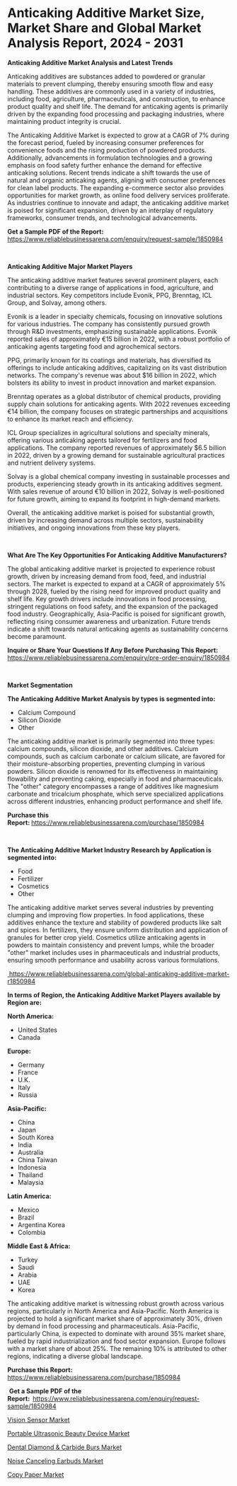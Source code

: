 <p><h1>Anticaking Additive Market Size, Market Share and Global Market Analysis Report, 2024 - 2031</h1></p><p><strong>Anticaking Additive Market Analysis and Latest Trends</strong></p>
<p><p>Anticaking additives are substances added to powdered or granular materials to prevent clumping, thereby ensuring smooth flow and easy handling. These additives are commonly used in a variety of industries, including food, agriculture, pharmaceuticals, and construction, to enhance product quality and shelf life. The demand for anticaking agents is primarily driven by the expanding food processing and packaging industries, where maintaining product integrity is crucial.</p><p>The Anticaking Additive Market is expected to grow at a CAGR of 7% during the forecast period, fueled by increasing consumer preferences for convenience foods and the rising production of powdered products. Additionally, advancements in formulation technologies and a growing emphasis on food safety further enhance the demand for effective anticaking solutions. Recent trends indicate a shift towards the use of natural and organic anticaking agents, aligning with consumer preferences for clean label products. The expanding e-commerce sector also provides opportunities for market growth, as online food delivery services proliferate. As industries continue to innovate and adapt, the anticaking additive market is poised for significant expansion, driven by an interplay of regulatory frameworks, consumer trends, and technological advancements.</p></p>
<p><strong>Get a Sample PDF of the Report:&nbsp;</strong> <a href="https://www.reliablebusinessarena.com/enquiry/request-sample/1850984?utm_campaign=1331&utm_medium=2&utm_source=Github&utm_content=ia&utm_term=17102024&utm_id=anticaking-additive">https://www.reliablebusinessarena.com/enquiry/request-sample/1850984</a></p>
<p>&nbsp;</p>
<p><strong>Anticaking Additive Major Market Players</strong></p>
<p><p>The anticaking additive market features several prominent players, each contributing to a diverse range of applications in food, agriculture, and industrial sectors. Key competitors include Evonik, PPG, Brenntag, ICL Group, and Solvay, among others.</p><p>Evonik is a leader in specialty chemicals, focusing on innovative solutions for various industries. The company has consistently pursued growth through R&D investments, emphasizing sustainable applications. Evonik reported sales of approximately €15 billion in 2022, with a robust portfolio of anticaking agents targeting food and agrochemical sectors.</p><p>PPG, primarily known for its coatings and materials, has diversified its offerings to include anticaking additives, capitalizing on its vast distribution networks. The company's revenue was about $16 billion in 2022, which bolsters its ability to invest in product innovation and market expansion.</p><p>Brenntag operates as a global distributor of chemical products, providing supply chain solutions for anticaking agents. With 2022 revenues exceeding €14 billion, the company focuses on strategic partnerships and acquisitions to enhance its market reach and efficiency.</p><p>ICL Group specializes in agricultural solutions and specialty minerals, offering various anticaking agents tailored for fertilizers and food applications. The company reported revenues of approximately $6.5 billion in 2022, driven by a growing demand for sustainable agricultural practices and nutrient delivery systems.</p><p>Solvay is a global chemical company investing in sustainable processes and products, experiencing steady growth in its anticaking additives segment. With sales revenue of around €10 billion in 2022, Solvay is well-positioned for future growth, aiming to expand its footprint in high-demand markets.</p><p>Overall, the anticaking additive market is poised for substantial growth, driven by increasing demand across multiple sectors, sustainability initiatives, and ongoing innovations from these key players.</p></p>
<p>&nbsp;</p>
<p><strong>What Are The Key Opportunities For Anticaking Additive Manufacturers?</strong></p>
<p><p>The global anticaking additive market is projected to experience robust growth, driven by increasing demand from food, feed, and industrial sectors. The market is expected to expand at a CAGR of approximately 5% through 2028, fueled by the rising need for improved product quality and shelf life. Key growth drivers include innovations in food processing, stringent regulations on food safety, and the expansion of the packaged food industry. Geographically, Asia-Pacific is poised for significant growth, reflecting rising consumer awareness and urbanization. Future trends indicate a shift towards natural anticaking agents as sustainability concerns become paramount.</p></p>
<p><strong>Inquire or Share Your Questions If Any Before Purchasing This Report:</strong> <a href="https://www.reliablebusinessarena.com/enquiry/pre-order-enquiry/1850984?utm_campaign=1331&utm_medium=2&utm_source=Github&utm_content=ia&utm_term=17102024&utm_id=anticaking-additive">https://www.reliablebusinessarena.com/enquiry/pre-order-enquiry/1850984</a></p>
<p>&nbsp;</p>
<p><strong>Market Segmentation</strong></p>
<p><strong>The Anticaking Additive Market Analysis by types is segmented into:</strong></p>
<p><ul><li>Calcium Compound</li><li>Silicon Dioxide</li><li>Other</li></ul></p>
<p><p>The anticaking additive market is primarily segmented into three types: calcium compounds, silicon dioxide, and other additives. Calcium compounds, such as calcium carbonate or calcium silicate, are favored for their moisture-absorbing properties, preventing clumping in various powders. Silicon dioxide is renowned for its effectiveness in maintaining flowability and preventing caking, especially in food and pharmaceuticals. The "other" category encompasses a range of additives like magnesium carbonate and tricalcium phosphate, which serve specialized applications across different industries, enhancing product performance and shelf life.</p></p>
<p><strong>Purchase this Report:&nbsp;</strong><a href="https://www.reliablebusinessarena.com/purchase/1850984?utm_campaign=1331&utm_medium=2&utm_source=Github&utm_content=ia&utm_term=17102024&utm_id=anticaking-additive">https://www.reliablebusinessarena.com/purchase/1850984</a></p>
<p>&nbsp;</p>
<p><strong>The Anticaking Additive Market Industry Research by Application is segmented into:</strong></p>
<p><ul><li>Food</li><li>Fertilizer</li><li>Cosmetics</li><li>Other</li></ul></p>
<p><p>The anticaking additive market serves several industries by preventing clumping and improving flow properties. In food applications, these additives enhance the texture and stability of powdered products like salt and spices. In fertilizers, they ensure uniform distribution and application of granules for better crop yield. Cosmetics utilize anticaking agents in powders to maintain consistency and prevent lumps, while the broader "other" market includes uses in pharmaceuticals and industrial products, ensuring smooth performance and usability across various formulations.</p></p>
<p><a href="https://www.reliablebusinessarena.com/global-anticaking-additive-market-r1850984?utm_campaign=1331&utm_medium=2&utm_source=Github&utm_content=ia&utm_term=17102024&utm_id=anticaking-additive">&nbsp;https://www.reliablebusinessarena.com/global-anticaking-additive-market-r1850984</a></p>
<p><strong>In terms of Region, the Anticaking Additive Market Players available by Region are:</strong></p>
<p>
    <p> <strong> North America: </strong>
        <ul>
            <li>United States</li>
            <li>Canada</li>
        </ul>
        </p> 
    <p> <strong> Europe: </strong>
        <ul>
            <li>Germany</li>
            <li>France</li>
            <li>U.K.</li>
            <li>Italy</li>
            <li>Russia</li>
        </ul>
        </p> 
    <p> <strong> Asia-Pacific: </strong>
        <ul>
            <li>China</li>
            <li>Japan</li>
            <li>South Korea</li>
            <li>India</li>
            <li>Australia</li>
            <li>China Taiwan</li>
            <li>Indonesia</li>
            <li>Thailand</li>
            <li>Malaysia</li>
        </ul>
        </p> 
    <p> <strong> Latin America: </strong>
        <ul>
            <li>Mexico</li>
            <li>Brazil</li>
            <li>Argentina Korea</li>
            <li>Colombia</li>
        </ul>
        </p> 
    <p> <strong> Middle East & Africa: </strong>
        <ul>
            <li>Turkey</li>
            <li>Saudi</li>
            <li>Arabia</li>
            <li>UAE</li>
            <li>Korea</li>
        </ul>
    </p>
    </p>
<p><p>The anticaking additive market is witnessing robust growth across various regions, particularly in North America and Asia-Pacific. North America is projected to hold a significant market share of approximately 30%, driven by demand in food processing and pharmaceuticals. Asia-Pacific, particularly China, is expected to dominate with around 35% market share, fueled by rapid industrialization and food sector expansion. Europe follows with a market share of about 25%. The remaining 10% is attributed to other regions, indicating a diverse global landscape.</p></p>
<p><strong>Purchase this Report: </strong><a href="https://www.reliablebusinessarena.com/purchase/1850984?utm_campaign=1331&utm_medium=2&utm_source=Github&utm_content=ia&utm_term=17102024&utm_id=anticaking-additive">https://www.reliablebusinessarena.com/purchase/1850984</a></p>
<p>&nbsp;<strong>Get a Sample PDF of the Report:&nbsp;&nbsp;</strong><a href="https://www.reliablebusinessarena.com/enquiry/request-sample/1850984?utm_campaign=1331&utm_medium=2&utm_source=Github&utm_content=ia&utm_term=17102024&utm_id=anticaking-additive">https://www.reliablebusinessarena.com/enquiry/request-sample/1850984</a></p>
<p><strong></strong></p>
<p><p><a href="https://www.linkedin.com/pulse/emerging-technologies-reshaping-vision-sensor-market-impact-msg6f?utm_campaign=1331&utm_medium=2&utm_source=Github&utm_content=ia&utm_term=17102024&utm_id=anticaking-additive">Vision Sensor Market</a></p><p><a href="https://github.com/shanicesca7t/Market-Research-Report-List-1/blob/main/portable-ultrasonic-beauty-device-market.md?utm_campaign=1331&utm_medium=2&utm_source=Github&utm_content=ia&utm_term=17102024&utm_id=anticaking-additive">Portable Ultrasonic Beauty Device Market</a></p><p><a href="https://github.com/ottolineki0zc/Market-Research-Report-List-1/blob/main/dental-diamond-carbide-burs-market.md?utm_campaign=1331&utm_medium=2&utm_source=Github&utm_content=ia&utm_term=17102024&utm_id=anticaking-additive">Dental Diamond & Carbide Burs Market</a></p><p><a href="https://www.linkedin.com/pulse/future-noise-canceling-earbuds-market-global-forecast-ezube?utm_campaign=1331&utm_medium=2&utm_source=Github&utm_content=ia&utm_term=17102024&utm_id=anticaking-additive">Noise Canceling Earbuds Market</a></p><p><a href="https://www.linkedin.com/pulse/copy-paper-market-dynamics-application-types-emerging-tfhve?utm_campaign=1331&utm_medium=2&utm_source=Github&utm_content=ia&utm_term=17102024&utm_id=anticaking-additive">Copy Paper Market</a></p></p>